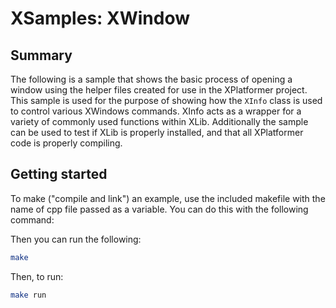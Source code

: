 # XSamples: XWindow

## Summary

The following is a sample that shows the basic process of opening a window using the helper files created for use in the XPlatformer project.  This sample is used for the purpose of showing how the `XInfo` class is used to control various XWindows commands.  XInfo acts as a wrapper for a variety of commonly used functions within XLib.   Additionally the sample can be used to test if XLib is properly installed, and that all XPlatformer code is properly compiling.

## Getting started

To make ("compile and link") an example, use the included makefile with the name of cpp file passed as a variable. You can do this with the following command:

Then you can run the following:

```bash
make
```

Then, to run:

```bash
make run
```